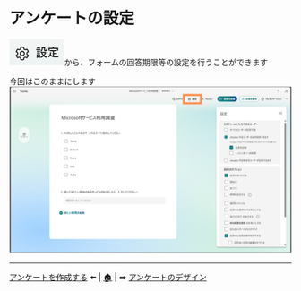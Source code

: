 # アンケートの設定

![alt text](img/03_setting/スライド15画像.png)から、フォームの回答期限等の設定を行うことができます

今回はこのままにします
![alt text](img/03_setting/スライド15画像2.png)

---
[アンケートを作成する](02_createsurvey.md) ⬅️ | [🏠](README.md) | ➡️ [アンケートのデザイン](./04_design.md)